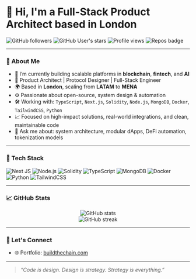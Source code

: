 # 👋 Hi, I'm a Full-Stack Product Architect based in London

![GitHub followers](https://img.shields.io/github/followers/USERNAME?style=social)
![GitHub User's stars](https://img.shields.io/github/stars/USERNAME?affiliations=OWNER%2CCOLLABORATOR)
![Profile views](https://komarev.com/ghpvc/?username=USERNAME&label=Profile%20views&color=0e75b6&style=flat)
![Repos badge](https://img.shields.io/badge/Public%20Repos-🌐--available-blue)

---

### 🚀 About Me

- 🔭 I’m currently building scalable platforms in **blockchain**, **fintech**, and **AI**
- 🧠 Product Architect | Protocol Designer | Full-Stack Engineer
- 🌍 Based in **London**, scaling from **LATAM** to **MENA**
- ⚙️ Passionate about open-source, system design & automation
- 🛠️ Working with: `TypeScript`, `Next.js`, `Solidity`, `Node.js`, `MongoDB`, `Docker`, `TailwindCSS`, `Python`
- 📈 Focused on high-impact solutions, real-world integrations, and clean, maintainable code
- 💬 Ask me about: system architecture, modular dApps, DeFi automation, tokenization models

---

### 🧰 Tech Stack

![Next JS](https://img.shields.io/badge/Next.js-black?style=flat&logo=next.js)
![Node.js](https://img.shields.io/badge/Node.js-339933?style=flat&logo=node.js&logoColor=white)
![Solidity](https://img.shields.io/badge/Solidity-363636?style=flat&logo=solidity)
![TypeScript](https://img.shields.io/badge/TypeScript-3178C6?style=flat&logo=typescript&logoColor=white)
![MongoDB](https://img.shields.io/badge/MongoDB-4EA94B?style=flat&logo=mongodb&logoColor=white)
![Docker](https://img.shields.io/badge/Docker-2496ED?style=flat&logo=docker&logoColor=white)
![Python](https://img.shields.io/badge/Python-3776AB?style=flat&logo=python&logoColor=white)
![TailwindCSS](https://img.shields.io/badge/TailwindCSS-38B2AC?style=flat&logo=tailwind-css&logoColor=white)

---

### 📈 GitHub Stats

<p align="center">
  <img src="https://github-readme-stats.vercel.app/api?username=buildthechain&show_icons=true&theme=radical" alt="GitHub stats" />
  <br />
  <img src="https://github-readme-streak-stats.herokuapp.com?user=buildthechain&theme=radical&date_format=M%20j%5B%2C%20Y%5D" alt="GitHub streak" />
</p>

---

### 🤝 Let's Connect

- 🌐 Portfolio: [buildthechain.com]([https://yourdomain.com](https://github.com/buildthechain))

---

> _“Code is design. Design is strategy. Strategy is everything.”_

